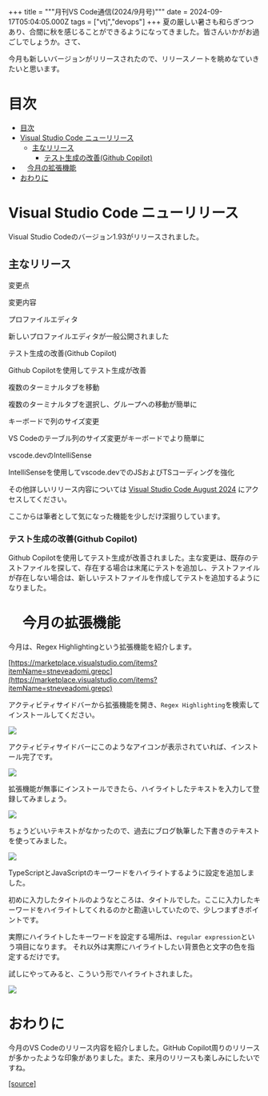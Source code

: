 +++
title = """月刊VS Code通信(2024/9月号)"""
date = 2024-09-17T05:04:05.000Z
tags = ["vtj","devops"]
+++
夏の厳しい暑さも和らぎつつあり、合間に秋を感じることができるようになってきました。皆さんいかがお過ごしでしょうか。さて、

今月も新しいバージョンがリリースされたので、リリースノートを眺めなていきたいと思います。

目次
==

*   [目次](#目次)
*   [Visual Studio Code ニューリリース](#Visual-Studio-Code-ニューリリース)
    *   [主なリリース](#主なリリース)
        *   [テスト生成の改善(Github Copilot)](#テスト生成の改善Github-Copilot)
*   　[今月の拡張機能](#今月の拡張機能)
*   [おわりに](#おわりに)

Visual Studio Code ニューリリース
==========================

Visual Studio Codeのバージョン1.93がリリースされました。

主なリリース
------

変更点

変更内容

プロファイルエディタ

新しいプロファイルエディタが一般公開されました

テスト生成の改善(Github Copilot)

Github Copilotを使用してテスト生成が改善

複数のターミナルタブを移動

複数のターミナルタブを選択し、グループへの移動が簡単に

キーボードで列のサイズ変更

VS Codeのテーブル列のサイズ変更がキーボードでより簡単に

vscode.devのIntelliSense

IntelliSenseを使用してvscode.devでのJSおよびTSコーディングを強化

その他詳しいリリース内容については [Visual Studio Code August 2024](https://code.visualstudio.com/updates/v1_93) にアクセスしてください。

ここからは筆者として気になった機能を少しだけ深掘りしています。

### テスト生成の改善(Github Copilot)

Github Copilotを使用してテスト生成が改善されました。主な変更は、既存のテストファイルを探して、存在する場合は末尾にテストを追加し、テストファイルが存在しない場合は、新しいテストファイルを作成してテストを追加するようになりました。

　今月の拡張機能
========

今月は、Regex Highlightingという拡張機能を紹介します。

[https://marketplace.visualstudio.com/items?itemName=stneveadomi.grepc](https://marketplace.visualstudio.com/items?itemName=stneveadomi.grepc)

アクティビティサイドバーから拡張機能を開き、`Regex Highlighting`を検索してインストールしてください。

![](https://cdn-ak.f.st-hatena.com/images/fotolife/v/virtualtech/20240925/20240925144413.png)

アクティビティサイドバーにこのようなアイコンが表示されていれば、インストール完了です。

![](https://cdn-ak.f.st-hatena.com/images/fotolife/v/virtualtech/20240925/20240925144428.png)

拡張機能が無事にインストールできたら、ハイライトしたテキストを入力して登録してみましょう。

![](https://cdn-ak.f.st-hatena.com/images/fotolife/v/virtualtech/20240925/20240925144424.png)

ちょうどいいテキストがなかったので、過去にブログ執筆した下書きのテキストを使ってみました。

![](https://cdn-ak.f.st-hatena.com/images/fotolife/v/virtualtech/20240925/20240925144417.png)

TypeScriptとJavaScriptのキーワードをハイライトするように設定を追加しました。

初めに入力したタイトルのようなところは、タイトルでした。ここに入力したキーワードをハイライトしてくれるのかと勘違いしていたので、少しつまずきポイントです。

実際にハイライトしたキーワードを設定する場所は、`regular expression`という項目になります。 それ以外は実際にハイライトしたい背景色と文字の色を指定するだけです。

試しにやってみると、こういう形でハイライトされました。

![](https://cdn-ak.f.st-hatena.com/images/fotolife/v/virtualtech/20240925/20240925144421.png)

おわりに
====

今月のVS Codeのリリース内容を紹介しました。GitHub Copilot周りのリリースが多かったような印象がありました。また、来月のリリースも楽しみにしたいですね。

[[source]](https://devops-blog.virtualtech.jp/entry/20240917/1726549445)
